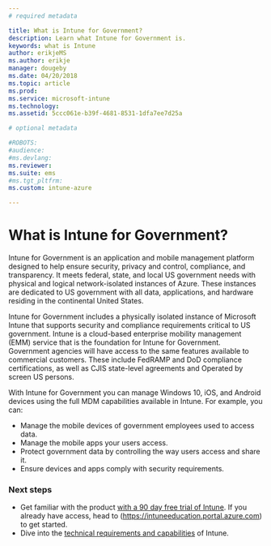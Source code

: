 ```yaml
---
# required metadata

title: What is Intune for Government?
description: Learn what Intune for Government is.
keywords: what is Intune
author: erikjeMS
ms.author: erikje
manager: dougeby
ms.date: 04/20/2018
ms.topic: article
ms.prod:
ms.service: microsoft-intune
ms.technology:
ms.assetid: 5ccc061e-b39f-4681-8531-1dfa7ee7d25a

# optional metadata

#ROBOTS:
#audience:
#ms.devlang:
ms.reviewer: 
ms.suite: ems
#ms.tgt_pltfrm:
ms.custom: intune-azure

---
```


# What is Intune for Government?

Intune for Government is an application and mobile management platform designed to help ensure security, privacy and control, compliance, and transparency. It meets federal, state, and local US government needs with physical and logical network-isolated instances of Azure. These instances are dedicated to US government with all data, applications, and hardware residing in the continental United States. 

Intune for Government includes a physically isolated instance of Microsoft Intune that supports security and compliance requirements critical to US government. Intune is a cloud-based enterprise mobility management (EMM) service that is the foundation for Intune for Government. Government agencies will have access to the same features available to commercial customers. These include FedRAMP and DoD compliance certifications, as well as CJIS state-level agreements and Operated by screen US persons.

With Intune for Government you can manage Windows 10, iOS, and Android devices using the full MDM capabilities available in Intune. For example, you can:
- Manage the mobile devices of government employees used to access data.
- Manage the mobile apps your users access.
- Protect government data by controlling the way users access and share it.
- Ensure devices and apps comply with security requirements.

### Next steps
* Get familiar with the product [with a 90 day free trial of Intune](https://signup.microsoft.com/Signup?OfferId=5eec053c-cc40-4cd5-a06a-ea8d75cf2686&ali=1). If you already have access, head to (https://intuneeducation.portal.azure.com) to get started.
* Dive into the [technical requirements and capabilities](/intune/supported-devices-browsers) of Intune.
